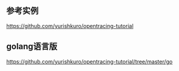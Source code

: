 
## 参考实例

https://github.com/yurishkuro/opentracing-tutorial

## golang语言版

https://github.com/yurishkuro/opentracing-tutorial/tree/master/go

